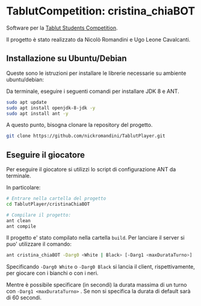 # TablutCompetition: cristina_chiaBOT
Software per la [Tablut Students Competition](https://github.com/AGalassi/TablutCompetition).

Il progetto è stato realizzato da Nicolò Romandini e Ugo Leone Cavalcanti.

## Installazione su Ubuntu/Debian 

Queste sono le istruzioni per installare le librerie necessarie su ambiente
ubuntu/debian:

Da terminale, eseguire i seguenti comandi per installare JDK 8 e ANT.

```bash
sudo apt update
sudo apt install openjdk-8-jdk -y
sudo apt install ant -y
```

A questo punto, bisogna clonare la repository del progetto.

```bash
git clone https://github.com/nickromandini/TablutPlayer.git
```

## Eseguire il giocatore

Per eseguire il giocatore si utilizzi lo script di configurazione ANT da terminale. 

In particolare:

```bash
# Entrare nella cartella del progetto
cd TablutPlayer/cristinaChiaBOT

# Compilare il progetto:
ant clean
ant compile
```

Il progetto e' stato compilato nella cartella `build`. Per lanciare il server si puo' utilizzare il comando:

```bash
ant cristina_chiaBOT -Darg0 <White | Black> [-Darg1 <maxDurataTurno>]
```

Specificando `-Darg0 White` o `-Darg0 Black` si lancia il client, rispettivamente, per giocare con i bianchi o con i neri.

Mentre è possibile specificare (in secondi) la durata massima di un turno con `-Darg1 <maxDurataTurno>` . Se non si specifica la durata di default sarà di 60 secondi.
